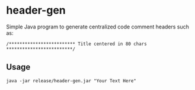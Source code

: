 # header-gen

Simple Java program to generate centralized code comment headers such as:

`/************************* Title centered in 80 chars *************************/`

## Usage

`java -jar release/header-gen.jar "Your Text Here"`